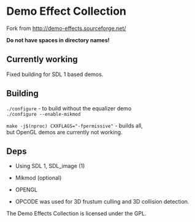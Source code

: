 # Demo Effect Collection

Fork from <http://demo-effects.sourceforge.net/>

**Do not have spaces in directory names!**

## Currently working

Fixed building for SDL 1 based demos.

## Building
`./configure` - to build without the equalizer demo  
`./configure --enable-mikmod`  

`make -j$(nproc) CXXFLAGS="-fpermissive"` - builds all,  
but OpenGL demos are currently not working.

## Deps

- Using SDL 1, SDL_image (1)
- Mikmod (optional)

- OPENGL
- OPCODE was used for 3D frustum culling and 3D collision detection.

The Demo Effects Collection is licensed under the GPL.
